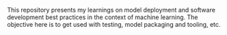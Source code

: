 This repository presents my learnings on model deployment and software development best practices in the context of machine learning. The objective here is to get used with testing, model packaging and tooling, etc.